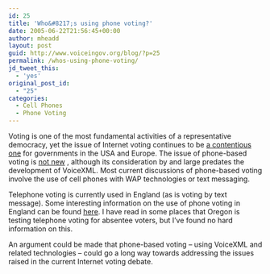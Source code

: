 ```yaml
---
id: 25
title: 'Who&#8217;s using phone voting?'
date: 2005-06-22T21:56:45+00:00
author: mheadd
layout: post
guid: http://www.voiceingov.org/blog/?p=25
permalink: /whos-using-phone-voting/
jd_tweet_this:
  - 'yes'
original_post_id:
  - "25"
categories:
  - Cell Phones
  - Phone Voting
---
```

Voting is one of the most fundamental activities of a representative democracy, yet the issue of Internet voting continues to be [a contentious one](http://www.wired.com/news/business/0,1367,62109,00.html) for governments in the USA and Europe. The issue of phone-based voting is [not new](http://vote.org/televote.htm) , although its consideration by and large predates the development of VoiceXML. Most current discussions of phone-based voting involve the use of cell phones with WAP technologies or text messaging.

Telephone voting is currently used in England (as is voting by text message). Some interesting information on the use of phone voting in England can be found [here](http://www.govtech.net/magazine/story.php?id=29354). I have read in some places that Oregon is testing telephone voting for absentee voters, but I&#8217;ve found no hard information on this.

An argument could be made that phone-based voting &#8211; using VoiceXML and related technologies &#8211; could go a long way towards addressing the issues raised in the current Internet voting debate.